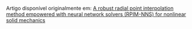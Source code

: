 Artigo disponível originalmente em: [A robust radial point interpolation method empowered with neural network solvers (RPIM-NNS) for nonlinear solid mechanics](https://www.sciencedirect.com/science/article/pii/S0045782524004158)
